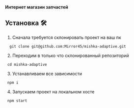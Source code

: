 **Интернет магазин запчастей**

## Установка 🛠

1. Сначала требуется склонировать проект на ваш пк

```
  git clone git@github.com:Mirror45/mishka-adaptive.git
```

2. Переходим в только что склонированный репозиторий

```
 cd mishka-adaptive
```

3. Устанавливаем все зависимости

```
 npm i
```

4. Запускаем проект на локальном хосте

```
 npm start
```


